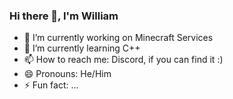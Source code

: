### Hi there 👋, I'm William

- 🔭 I’m currently working on Minecraft Services
- 🌱 I’m currently learning C++
- 📫 How to reach me: Discord, if you can find it :)
- 😄 Pronouns: He/Him
- ⚡ Fun fact: ...


